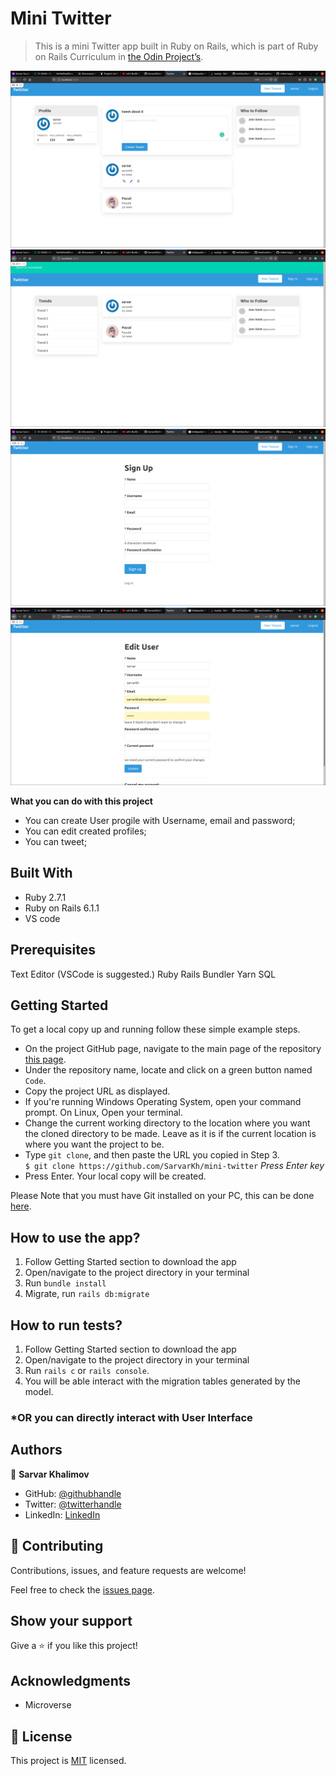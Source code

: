 # Mini Twitter
> This is a mini Twitter app built in Ruby on Rails, which is part of Ruby on Rails Curriculum in [the Odin Project’s](https://www.theodinproject.com/courses/ruby-on-rails/lessons/authentication).

<div align="center">
  <img src="pic-login.png?raw=true" width="auto" height="auto"/>
</div>

<div align="center">
  <img src="pic-logout.png?raw=true" width="auto" height="auto"/>
</div>

<div align="center">
  <img src="pic-signup.png?raw=true" width="auto" height="auto"/>
</div>

<div align="center">
  <img src="pic-edit.png?raw=true" width="auto" height="auto"/>
</div>

**What you can do with this project**
- You can create User progile with Username, email and password;
- You can edit created profiles;
- You can tweet;

## Built With

- Ruby 2.7.1
- Ruby on Rails 6.1.1
- VS code

## Prerequisites
Text Editor (VSCode is suggested.) Ruby Rails Bundler Yarn SQL

## Getting Started

To get a local copy up and running follow these simple example steps.

- On the project GitHub page, navigate to the main page of the repository [this page](https://github.com/SarvarKh/mini-twitter).
- Under the repository name, locate and click on a green button named `Code`.
- Copy the project URL as displayed.
- If you're running Windows Operating System, open your command prompt. On Linux, Open your terminal.
- Change the current working directory to the location where you want the cloned directory to be made. Leave as it is if the current location is where you want the project to be.
- Type `git clone`, and then paste the URL you copied in Step 3.<br>
  `$ git clone https://github.com/SarvarKh/mini-twitter` <em>Press Enter key</em><br>
- Press Enter. Your local copy will be created.

Please Note that you must have Git installed on your PC, this can be done [here](https://gist.github.com/derhuerst/1b15ff4652a867391f03).

## How to use the app?

1. Follow Getting Started section to download the app
2. Open/navigate to the project directory in your terminal
3. Run `bundle install`
4. Migrate, run `rails db:migrate`

## How to run tests?

1. Follow Getting Started section to download the app
2. Open/navigate to the project directory in your terminal
3. Run `rails c` or `rails console`.
4. You will be able interact with the migration tables generated by the model.

### *OR you can directly interact with User Interface

## Authors

👤 **Sarvar Khalimov**

- GitHub: [@githubhandle](https://github.com/SarvarKh)
- Twitter: [@twitterhandle](https://twitter.com/KhalimovSarvar)
- LinkedIn: [LinkedIn](https://www.linkedin.com/in/sarvar-khalimov/)

## 🤝 Contributing

Contributions, issues, and feature requests are welcome!

Feel free to check the [issues page](https://github.com/SarvarKh/mini-twitter/issues).

## Show your support

Give a ⭐️ if you like this project!

## Acknowledgments

- Microverse

## 📝 License

This project is [MIT](https://en.wikipedia.org/wiki/MIT_License) licensed.
